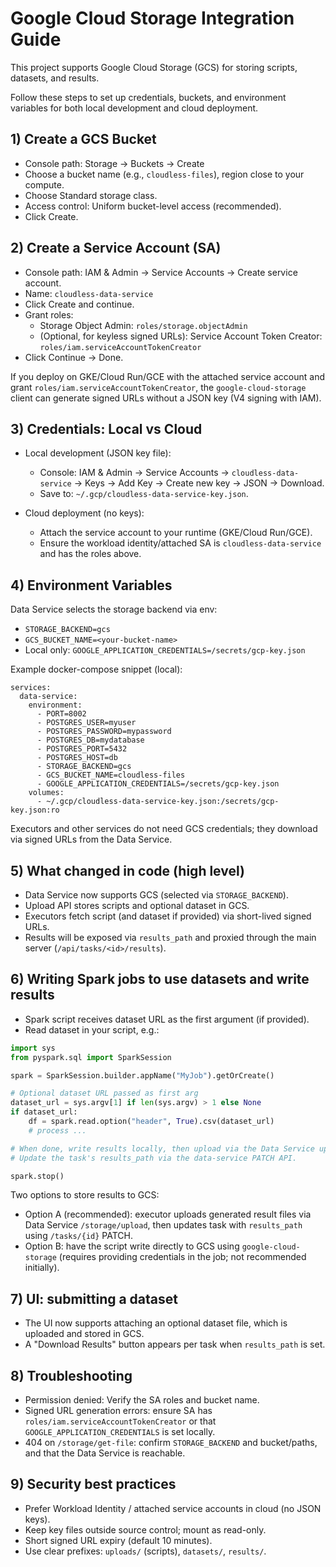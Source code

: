 # Google Cloud Storage Integration Guide

This project supports Google Cloud Storage (GCS) for storing scripts, datasets, and results.

Follow these steps to set up credentials, buckets, and environment variables for both local development and cloud deployment.

## 1) Create a GCS Bucket
- Console path: Storage → Buckets → Create
- Choose a bucket name (e.g., `cloudless-files`), region close to your compute.
- Choose Standard storage class.
- Access control: Uniform bucket-level access (recommended).
- Click Create.

## 2) Create a Service Account (SA)
- Console path: IAM & Admin → Service Accounts → Create service account.
- Name: `cloudless-data-service`
- Click Create and continue.
- Grant roles:
  - Storage Object Admin: `roles/storage.objectAdmin`
  - (Optional, for keyless signed URLs): Service Account Token Creator: `roles/iam.serviceAccountTokenCreator`
- Click Continue → Done.

If you deploy on GKE/Cloud Run/GCE with the attached service account and grant `roles/iam.serviceAccountTokenCreator`, the `google-cloud-storage` client can generate signed URLs without a JSON key (V4 signing with IAM).

## 3) Credentials: Local vs Cloud

- Local development (JSON key file):
  - Console: IAM & Admin → Service Accounts → `cloudless-data-service` → Keys → Add Key → Create new key → JSON → Download.
  - Save to: `~/.gcp/cloudless-data-service-key.json`.

- Cloud deployment (no keys):
  - Attach the service account to your runtime (GKE/Cloud Run/GCE).
  - Ensure the workload identity/attached SA is `cloudless-data-service` and has the roles above.

## 4) Environment Variables

Data Service selects the storage backend via env:
- `STORAGE_BACKEND=gcs`
- `GCS_BUCKET_NAME=<your-bucket-name>`
- Local only: `GOOGLE_APPLICATION_CREDENTIALS=/secrets/gcp-key.json`

Example docker-compose snippet (local):

```
services:
  data-service:
    environment:
      - PORT=8002
      - POSTGRES_USER=myuser
      - POSTGRES_PASSWORD=mypassword
      - POSTGRES_DB=mydatabase
      - POSTGRES_PORT=5432
      - POSTGRES_HOST=db
      - STORAGE_BACKEND=gcs
      - GCS_BUCKET_NAME=cloudless-files
      - GOOGLE_APPLICATION_CREDENTIALS=/secrets/gcp-key.json
    volumes:
      - ~/.gcp/cloudless-data-service-key.json:/secrets/gcp-key.json:ro
```

Executors and other services do not need GCS credentials; they download via signed URLs from the Data Service.

## 5) What changed in code (high level)
- Data Service now supports GCS (selected via `STORAGE_BACKEND`).
- Upload API stores scripts and optional dataset in GCS.
- Executors fetch script (and dataset if provided) via short-lived signed URLs.
- Results will be exposed via `results_path` and proxied through the main server (`/api/tasks/<id>/results`).

## 6) Writing Spark jobs to use datasets and write results
- Spark script receives dataset URL as the first argument (if provided).
- Read dataset in your script, e.g.:

```python
import sys
from pyspark.sql import SparkSession

spark = SparkSession.builder.appName("MyJob").getOrCreate()

# Optional dataset URL passed as first arg
dataset_url = sys.argv[1] if len(sys.argv) > 1 else None
if dataset_url:
    df = spark.read.option("header", True).csv(dataset_url)
    # process ...

# When done, write results locally, then upload via the Data Service upload endpoint from the executor or the script.
# Update the task's results_path via the data-service PATCH API.

spark.stop()
```

Two options to store results to GCS:
- Option A (recommended): executor uploads generated result files via Data Service `/storage/upload`, then updates task with `results_path` using `/tasks/{id}` PATCH.
- Option B: have the script write directly to GCS using `google-cloud-storage` (requires providing credentials in the job; not recommended initially).

## 7) UI: submitting a dataset
- The UI now supports attaching an optional dataset file, which is uploaded and stored in GCS.
- A "Download Results" button appears per task when `results_path` is set.

## 8) Troubleshooting
- Permission denied: Verify the SA roles and bucket name.
- Signed URL generation errors: ensure SA has `roles/iam.serviceAccountTokenCreator` or that `GOOGLE_APPLICATION_CREDENTIALS` is set locally.
- 404 on `/storage/get-file`: confirm `STORAGE_BACKEND` and bucket/paths, and that the Data Service is reachable.

## 9) Security best practices
- Prefer Workload Identity / attached service accounts in cloud (no JSON keys).
- Keep key files outside source control; mount as read-only.
- Short signed URL expiry (default 10 minutes).
- Use clear prefixes: `uploads/` (scripts), `datasets/`, `results/`. 